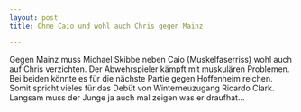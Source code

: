 ```yaml
---
layout: post
title: Ohne Caio und wohl auch Chris gegen Mainz

---
```


Gegen Mainz muss Michael Skibbe neben Caio (Muskelfaserriss) wohl auch auf Chris verzichten. Der Abwehrspieler kämpft mit muskulären Problemen. Bei beiden könnte es für die nächste Partie gegen Hoffenheim reichen. Somit spricht vieles für das Debüt von Winterneuzugang Ricardo Clark. Langsam muss der Junge ja auch mal zeigen was er draufhat...


